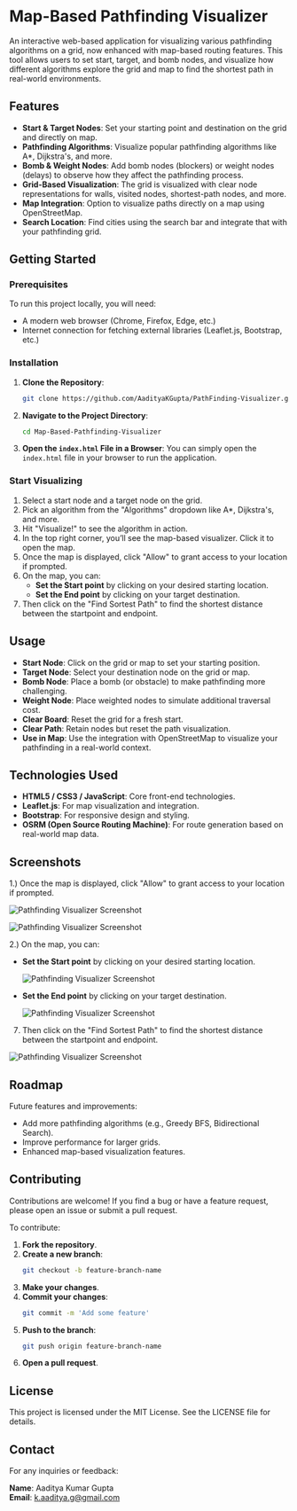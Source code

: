 # Map-Based Pathfinding Visualizer

An interactive web-based application for visualizing various pathfinding algorithms on a grid, now enhanced with map-based routing features. This tool allows users to set start, target, and bomb nodes, and visualize how different algorithms explore the grid and map to find the shortest path in real-world environments.

## Features

- **Start & Target Nodes**: Set your starting point and destination on the grid and directly on map.
- **Pathfinding Algorithms**: Visualize popular pathfinding algorithms like A*, Dijkstra's, and more.
- **Bomb & Weight Nodes**: Add bomb nodes (blockers) or weight nodes (delays) to observe how they affect the pathfinding process.
- **Grid-Based Visualization**: The grid is visualized with clear node representations for walls, visited nodes, shortest-path nodes, and more.
- **Map Integration**: Option to visualize paths directly on a map using OpenStreetMap.
- **Search Location**: Find cities using the search bar and integrate that with your pathfinding grid.

## Getting Started

### Prerequisites

To run this project locally, you will need:
- A modern web browser (Chrome, Firefox, Edge, etc.)
- Internet connection for fetching external libraries (Leaflet.js, Bootstrap, etc.)

### Installation

1. **Clone the Repository**:
   ```bash
   git clone https://github.com/AadityaKGupta/PathFinding-Visualizer.git
   ```
2. **Navigate to the Project Directory**:
   ```bash
   cd Map-Based-Pathfinding-Visualizer
   ```
3. **Open the `index.html` File in a Browser**: You can simply open the `index.html` file in your browser to run the application.

### Start Visualizing

1. Select a start node and a target node on the grid.
2. Pick an algorithm from the "Algorithms" dropdown like A*, Dijkstra's, and more.
3. Hit "Visualize!" to see the algorithm in action.
4. In the top right corner, you’ll see the map-based visualizer. Click it to open the map.
5. Once the map is displayed, click "Allow" to grant access to your location if prompted.
6. On the map, you can:
   - **Set the Start point** by clicking on your desired starting location.
   - **Set the End point** by clicking on your target destination.
7. Then click on the "Find Sortest Path" to find the shortest distance between the startpoint and endpoint.

## Usage

- **Start Node**: Click on the grid or map to set your starting position.
- **Target Node**: Select your destination node on the grid or map.
- **Bomb Node**: Place a bomb (or obstacle) to make pathfinding more challenging.
- **Weight Node**: Place weighted nodes to simulate additional traversal cost.
- **Clear Board**: Reset the grid for a fresh start.
- **Clear Path**: Retain nodes but reset the path visualization.
- **Use in Map**: Use the integration with OpenStreetMap to visualize your pathfinding in a real-world context.

## Technologies Used

- **HTML5 / CSS3 / JavaScript**: Core front-end technologies.
- **Leaflet.js**: For map visualization and integration.
- **Bootstrap**: For responsive design and styling.
- **OSRM (Open Source Routing Machine)**: For route generation based on real-world map data.

## Screenshots
1.) Once the map is displayed, click "Allow" to grant access to your location if prompted.

![Pathfinding Visualizer Screenshot](https://drive.google.com/uc?export=view&id=1SUsDCI1OV_sdSL9CY3D27J9a7vax34QJ)

![Pathfinding Visualizer Screenshot](https://drive.google.com/uc?export=view&id=1OBZs1acLVNiCXZP3M_hdj2kYP0Jkdxhh)

2.) On the map, you can:
   - **Set the Start point** by clicking on your desired starting location.

     ![Pathfinding Visualizer Screenshot](https://drive.google.com/uc?export=view&id=1_RLWCuCDuhvYJ99QDWbF4CfdOYmwUnOU)

     
   - **Set the End point** by clicking on your target destination.

     ![Pathfinding Visualizer Screenshot](https://drive.google.com/uc?export=view&id=1lemMTOixKq7FkiucLm5OuBF17aJvX3tn)

7. Then click on the "Find Sortest Path" to find the shortest distance between the startpoint and endpoint.

![Pathfinding Visualizer Screenshot](https://drive.google.com/uc?export=view&id=1mCWS0mi12TlZyOFGsmWgYHsq2EBbwm1b)



## Roadmap

Future features and improvements:
- Add more pathfinding algorithms (e.g., Greedy BFS, Bidirectional Search).
- Improve performance for larger grids.
- Enhanced map-based visualization features.

## Contributing

Contributions are welcome! If you find a bug or have a feature request, please open an issue or submit a pull request.

To contribute:

1. **Fork the repository**.
2. **Create a new branch**:
   ```bash
   git checkout -b feature-branch-name
   ```
3. **Make your changes**.
4. **Commit your changes**:
   ```bash
   git commit -m 'Add some feature'
   ```
5. **Push to the branch**:
   ```bash
   git push origin feature-branch-name
   ```
6. **Open a pull request**.

## License

This project is licensed under the MIT License. See the LICENSE file for details.

## Contact

For any inquiries or feedback:

**Name**: Aaditya Kumar Gupta  
**Email**: k.aaditya.g@gmail.com

